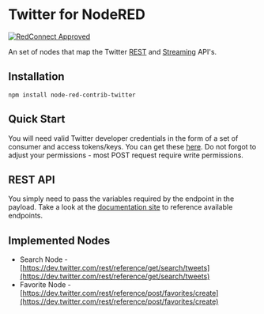 # Twitter for NodeRED

[![RedConnect Approved](https://img.shields.io/badge/RedConnect-Approved-brightgreen.svg?style=flat)](https://www.redconnect.io/addons/twitter/)

An set of nodes that map the Twitter [REST](https://dev.twitter.com/rest/public) and [Streaming](https://dev.twitter.com/streaming/overview) API's.

## Installation

`npm install node-red-contrib-twitter`

## Quick Start

You will need valid Twitter developer credentials in the form of a set of consumer and access tokens/keys.  You can get these [here](https://apps.twitter.com/).  Do not forgot to adjust your permissions - most POST request require write permissions.

## REST API

You simply need to pass the variables required by the endpoint in the payload.  Take a look at the [documentation site](https://dev.twitter.com/rest/public) to reference available endpoints.

## Implemented Nodes

 * Search Node - [https://dev.twitter.com/rest/reference/get/search/tweets](https://dev.twitter.com/rest/reference/get/search/tweets)
 * Favorite Node - [https://dev.twitter.com/rest/reference/post/favorites/create](https://dev.twitter.com/rest/reference/post/favorites/create)
